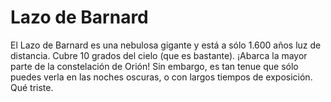 # Lazo de Barnard

El Lazo de Barnard es una nebulosa gigante y está a sólo 1.600 años luz de
distancia. Cubre 10 grados del cielo (que es bastante). ¡Abarca la mayor parte
de la constelación de Orión! Sin embargo, es tan tenue que sólo puedes verla en
las noches oscuras, o con largos tiempos de exposición. Qué triste.
